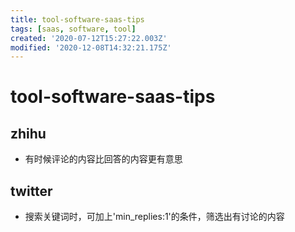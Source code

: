 ```yaml
---
title: tool-software-saas-tips
tags: [saas, software, tool]
created: '2020-07-12T15:27:22.003Z'
modified: '2020-12-08T14:32:21.175Z'
---
```


# tool-software-saas-tips

## zhihu

- 有时候评论的内容比回答的内容更有意思

## twitter

- 搜索关键词时，可加上'min_replies:1'的条件，筛选出有讨论的内容
